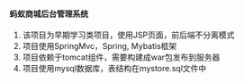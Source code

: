 #### 蚂蚁商城后台管理系统
1. 该项目为早期学习类项目，使用JSP页面，前后端不分离模式
2. 项目使用SpringMvc，Spring, Mybatis框架
3. 项目依赖于tomcat组件，需要构建成war包发布到服务器
4. 项目使用mysql数据库，表结构在mystore.sql文件中
